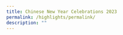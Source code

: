 ```yaml
---
title: Chinese New Year Celebrations 2023
permalink: /highlights/permalink/
description: ""
---
```

